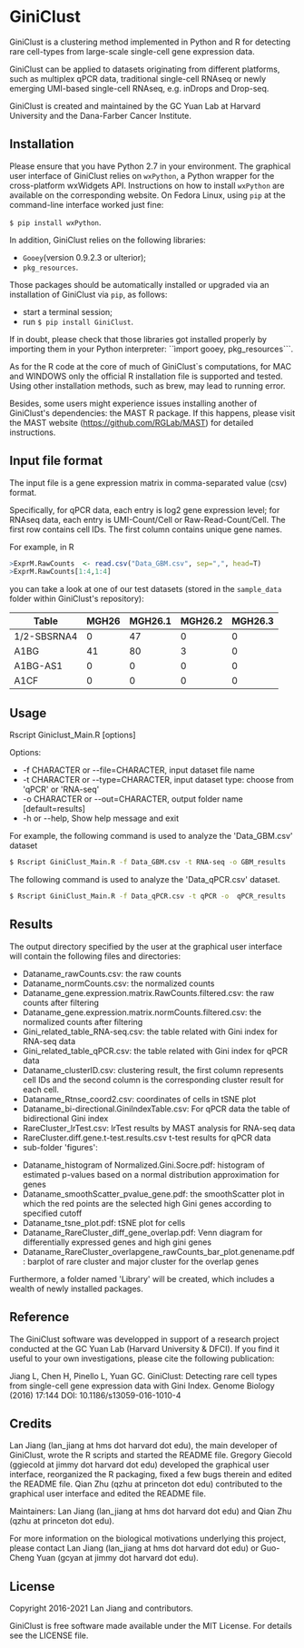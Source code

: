 # GiniClust

GiniClust is a clustering method implemented in Python and R for detecting rare cell-types from large-scale single-cell gene expression data. 

GiniClust can be applied to datasets originating from different platforms, such as multiplex qPCR data, traditional single-cell RNAseq or newly emerging UMI-based single-cell RNAseq, e.g. inDrops and Drop-seq. 

GiniClust is created and maintained by the GC Yuan Lab at Harvard University and the Dana-Farber Cancer Institute.

Installation
------------

Please ensure that you have Python 2.7 in your environment. The graphical user interface of GiniClust relies on ```wxPython```, a Python wrapper for the cross-platform wxWidgets API. Instructions on how to install ```wxPython``` are available on the corresponding website. On Fedora Linux, using ```pip``` at the command-line interface worked just fine:

```$ pip install wxPython```.

In addition, GiniClust relies on the following libraries:
* ```Gooey```(version 0.9.2.3 or ulterior);
* ```pkg_resources```.

Those packages should be automatically installed or upgraded via an installation of GiniClust via ```pip```, as follows:
* start a terminal session;
* run ```$ pip install GiniClust```.

If in doubt, please check that those libraries got installed properly by importing them in your Python interpreter: ``ìmport gooey, pkg_resources```.

As for the R code at the core of much of GiniClust`s computations, for MAC and WINDOWS only the official R installation file is supported and tested. Using other installation methods, such as brew, may lead to running error.

Besides, some users might experience issues installing another of GiniClust's dependencies: the MAST R package. If this happens, please visit the MAST website (https://github.com/RGLab/MAST) for detailed instructions.

Input file format
----------------

The input file is a gene expression matrix in comma-separated value (csv) format.

Specifically, for qPCR data, each entry is log2 gene expression level; for RNAseq data, each entry is UMI-Count/Cell or Raw-Read-Count/Cell. The first row contains cell IDs. The first column contains unique gene names. 

For example, in R 
```R
>ExprM.RawCounts  <- read.csv("Data_GBM.csv", sep=",", head=T)
>ExprM.RawCounts[1:4,1:4]
```
you can take a look at one of our test datasets (stored in the ```sample_data``` folder within GiniClust's repository):

|Table   |MGH26 | MGH26.1 | MGH26.2 | MGH26.3|
|------------ |------------| -------------|------------ | -------------|
|1/2-SBSRNA4| 0      |47       |0       |0|
|A1BG          | 41      |80       |3       |0|
|A1BG-AS1        |0       |0       |0      |0|
|A1CF            |0       |0       |0       |0|

Usage
-----

Rscript Giniclust_Main.R [options]

Options:
- -f CHARACTER or --file=CHARACTER, input dataset file name 
- -t CHARACTER or --type=CHARACTER, input dataset type: choose from 'qPCR' or 'RNA-seq' 
- -o CHARACTER or --out=CHARACTER, output folder name [default=results]
- -h or --help, Show help message and exit

For example, the following command is used to analyze the 'Data_GBM.csv' dataset
```sh
$ Rscript GiniClust_Main.R -f Data_GBM.csv -t RNA-seq -o GBM_results
```
The following command is used to analyze the 'Data_qPCR.csv' dataset. 
```sh
$ Rscript GiniClust_Main.R -f Data_qPCR.csv -t qPCR -o  qPCR_results
```

Results
-------

The output directory specified by the user at the graphical user interface will contain the following files and directories: 

* Dataname_rawCounts.csv: the raw counts 
* Dataname_normCounts.csv: the normalized counts
* Dataname_gene.expression.matrix.RawCounts.filtered.csv: the raw counts after filtering 
* Dataname_gene.expression.matrix.normCounts.filtered.csv: the normalized counts after filtering  
* Gini_related_table_RNA-seq.csv: the table related with Gini index for RNA-seq data
* Gini_related_table_qPCR.csv: the table related with Gini index for qPCR data
* Dataname_clusterID.csv: clustering result, the first column represents cell IDs and the second column is the corresponding cluster result for each cell.
* Dataname_Rtnse_coord2.csv: coordinates of cells in tSNE plot 
* Dataname_bi-directional.GiniIndexTable.csv: For qPCR data the table of bidirectional Gini index
* RareCluster_lrTest.csv: lrTest results by MAST analysis for RNA-seq data 
* RareCluster.diff.gene.t-test.results.csv t-test results for qPCR data
* sub-folder 'figures':
 - Dataname_histogram of Normalized.Gini.Socre.pdf: histogram of estimated p-values based on a normal distribution approximation for genes
 - Dataname_smoothScatter_pvalue_gene.pdf: the smoothScatter plot in which the red points are the selected high Gini genes according to specified cutoff
 - Dataname_tsne_plot.pdf: tSNE plot for cells
 - Dataname_RareCluster_diff_gene_overlap.pdf: Venn diagram for differentially expressed genes and high gini genes
 - Dataname_RareCluster_overlapgene_rawCounts_bar_plot.genename.pdf: barplot of rare cluster and major cluster for the overlap genes

Furthermore, a folder named 'Library' will be created, which includes a wealth of newly installed packages.

Reference
---------

The GiniClust software was developped in support of a research project conducted at the GC Yuan Lab (Harvard University & DFCI). If you find it useful to your own investigations, please cite the following publication:

Jiang L, Chen H, Pinello L, Yuan GC. GiniClust: Detecting rare cell types from single-cell gene expression data with Gini Index. Genome Biology (2016) 17:144 DOI: 10.1186/s13059-016-1010-4

Credits
--------

Lan Jiang (lan_jiang at hms dot harvard dot edu), the main developer of GiniClust, wrote the R scripts and started the README file. Gregory Giecold (ggiecold at jimmy dot harvard dot edu) developed the graphical user interface, reorganized the R packaging, fixed a few bugs therein and edited the README file. Qian Zhu (qzhu at princeton dot edu) contributed to the graphical user interface and edited the README file.

Maintainers: Lan Jiang (lan_jiang at hms dot harvard dot edu) and Qian Zhu (qzhu at princeton dot edu).

For more information on the biological motivations underlying this project, please contact Lan Jiang (lan_jiang at hms dot harvard dot edu) or Guo-Cheng Yuan (gcyan at jimmy dot harvard dot edu).

License
-------

Copyright 2016-2021 Lan Jiang and contributors.

GiniClust is free software made available under the MIT License. For details see the LICENSE file.

